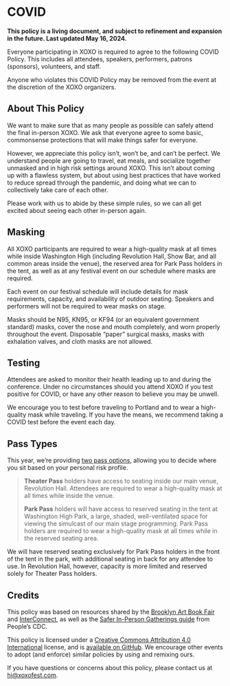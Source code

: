 # COVID

**This policy is a living document, and subject to refinement and expansion in the future. Last updated May 16, 2024.**

Everyone participating in XOXO is required to agree to the following COVID Policy. This includes all attendees, speakers, performers, patrons (sponsors), volunteers, and staff.

Anyone who violates this COVID Policy may be removed from the event at the discretion of the XOXO organizers.

## About This Policy

We want to make sure that as many people as possible can safely attend the final in-person XOXO. We ask that everyone agree to some basic, commonsense protections that will make things safer for everyone.

However, we appreciate this policy isn’t, won’t be, and can’t be perfect. We understand people are going to travel, eat meals, and socialize together unmasked and in high risk settings around XOXO. This isn’t about coming up with a flawless system, but about using best practices that have worked to reduce spread through the pandemic, and doing what we can to collectively take care of each other.

Please work with us to abide by these simple rules, so we can all get excited about seeing each other in-person again.

## Masking

All XOXO participants are required to wear a high-quality mask at all times while inside Washington High (including Revolution Hall, Show Bar, and all common areas inside the venue), the reserved area for Park Pass holders in the tent, as well as at any festival event on our schedule where masks are required.

Each event on our festival schedule will include details for mask requirements, capacity, and availability of outdoor seating. Speakers and performers will not be required to wear masks on stage.

Masks should be N95, KN95, or KF94 (or an equivalent government standard) masks, cover the nose and mouth completely, and worn properly throughout the event. Disposable “paper” surgical masks, masks with exhalation valves, and cloth masks are not allowed.

## Testing

Attendees are asked to monitor their health leading up to and during the conference. Under no circumstances should you attend XOXO if you test positive for COVID, or have any other reason to believe you may be unwell.

We encourage you to test before traveling to Portland and to wear a high-quality mask while traveling. If you have the means, we recommend taking a COVID test before the event each day.

## Pass Types

This year, we’re providing [two pass options](/guide/passes), allowing you to decide where you sit based on your personal risk profile.

> **Theater Pass** holders have access to seating inside our main venue, Revolution Hall. Attendees are required to wear a high-quality mask at all times while inside the venue.
> 
> **Park Pass** holders will have access to reserved seating in the tent at Washington High Park, a large, shaded, well-ventilated space for viewing the simulcast of our main stage programming. Park Pass holders are required to wear a high-quality mask at all times while in the reserved seating area.

We will have reserved seating exclusively for Park Pass holders in the front of the tent in the park, with additional seating in back for any attendee to use. In Revolution Hall, however, capacity is more limited and reserved solely for Theater Pass holders.

## Credits

This policy was based on resources shared by the [Brooklyn Art Book Fair](https://fullymaskednotes.carrd.co/) and [InterConnect](https://docs.google.com/document/d/1N_HKMc9n__WWw7_gFbq7gL2rwFcffE_vITUicLCmqxA/edit?usp=sharing), as well as the [Safer In-Person Gatherings guide](https://peoplescdc.org/2022/11/17/safer-in-person-gatherings) from People’s CDC.

This policy is licensed under a [Creative Commons Attribution 4.0 International](https://creativecommons.org/licenses/by/4.0/) license, and is [available on GitHub](https://github.com/xoxo/covid). We encourage other events to adopt (and enforce) similar policies by using and remixing ours.

If you have questions or concerns about this policy, please contact us at [hi@xoxofest.com](mailto:hi@xoxofest.com).
